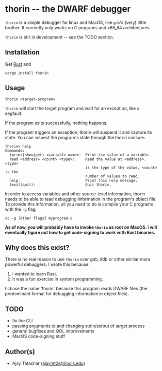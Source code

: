 
# thorin -- the DWARF debugger
`thorin` is a simple debugger for linux and MacOS, like `gdb`'s (very) little brother. It currently only works on C programs and x86_64 architectures.

`thorin` is still in development -- see the TODO section.

## Installation
Get [Rust](http://rust-lang.org) and
```
cargo install thorin
```

## Usage
```
thorin <target-program>
```

`thorin` will start the target program and wait for an exception, like a segfault.

If the program exits successfully, nothing happens.

If the program triggers an exception, thorin will suspend it and capture its state. You can inspect the program's state through the thorin console:
```
thorin> help
Commands:
  (print|show|get) <variable-name>:  Print the value of a variable.
  read <address> <count> <type>:     Read the value at <address>. <type>
                                     is the type of the value, <count> is the
                                     number of values to read.
  help:                              Print this help message.
  (exit|quit):                       Quit thorin.
```

In order to access variables and other source-level information, thorin needs to be able to read debugging information in the program's object file. To provide this information, all you need to do is compile your C programs with the `-g` flag.
```
cc -g [other flags] myprogram.c
```

**As of now, you will probably have to invoke `thorin` as root on MacOS. I will eventually figure out how to get code-signing to work with Rust binaries.**

## Why does this exist?
There is no real reason to use `thorin` over gdb, lldb or other similar more powerful debuggers. I wrote this because
1. I wanted to learn Rust.
2. It was a fun exercise in system programming.

I chose the name 'thorin' because this program reads DWARF files (the predominant format for debugging information in object files).

## TODO
- fix the CLI
- passing arguments to and changing stdin/stdout of target process
- general bugfixes and QOL improvements
- MacOS code-signing stuff

## Author(s)
- Ajay Tatachar (<ajaymt2@illinois.edu>)

